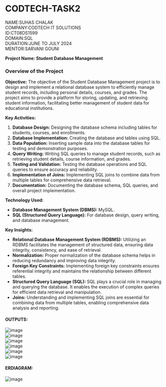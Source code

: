 # CODTECH-TASK2
NAME:SUHAS CHALAK  
COMPANY:CODTECH IT SOLUTIONS  
ID:CT08DS1599  
DOMAIN:SQL  
DURATION:JUNE TO JULY 2024   
MENTOR:SARVANI GOUNI

**Project Name: Student Database Management**

### Overview of the Project

**Objective:**
The objective of the Student Database Management project is to design and implement a relational database system to efficiently manage student records, including personal details, courses, and grades. The project aims to provide a platform for storing, updating, and retrieving student information, facilitating better management of student data for educational institutions.

**Key Activities:**
1. **Database Design:** Designing the database schema including tables for students, courses, and enrollments.
2. **Database Implementation:** Creating the database and tables using SQL.
3. **Data Population:** Inserting sample data into the database tables for testing and demonstration purposes.
4. **Query Writing:** Writing SQL queries to manage student records, such as retrieving student details, course information, and grades.
5. **Testing and Validation:** Testing the database operations and SQL queries to ensure accuracy and reliability.
6. **Implementation of Joins:** Implementing SQL joins to combine data from multiple tables for comprehensive data retrieval.
7. **Documentation:** Documenting the database schema, SQL queries, and overall project implementation.

**Technology Used:**
- **Database Management System (DBMS):** MySQL.
- **SQL (Structured Query Language):** For database design, query writing, and database management.

**Key Insights:**
- **Relational Database Management System (RDBMS):** Utilizing an RDBMS facilitates the management of structured data, ensuring data integrity, consistency, and ease of retrieval.
- **Normalization:** Proper normalization of the database schema helps in reducing redundancy and improving data integrity.
- **Foreign Key Constraints:** Implementing foreign key constraints ensures referential integrity and maintains the relationship between different tables.
- **Structured Query Language (SQL):** SQL plays a crucial role in managing and querying the database. It enables the execution of complex queries for efficient data retrieval and manipulation.
- **Joins:** Understanding and implementing SQL joins are essential for combining data from multiple tables, enabling comprehensive data analysis and reporting.

#### OUTPUTS:
![image](https://github.com/suhaschalak/CODTECH-TASK2/assets/154907835/c062b1cf-44f6-4d82-a39e-d8c6cd93bab5)   
![image](https://github.com/suhaschalak/CODTECH-TASK2/assets/154907835/70ca3662-6bea-41c1-9b01-3a1dfc9234e0)    
![image](https://github.com/suhaschalak/CODTECH-TASK2/assets/154907835/7717cda4-de94-4255-a0d4-b2dc6729cdca)   
![image](https://github.com/suhaschalak/CODTECH-TASK2/assets/154907835/94333db9-6794-4620-a9e3-7fdf501b7272)   
![image](https://github.com/suhaschalak/CODTECH-TASK2/assets/154907835/b4b3ad12-44ba-4ab3-be6d-761ecaa6ee5f)   
![image](https://github.com/suhaschalak/CODTECH-TASK2/assets/154907835/050082dd-857c-41b8-af2c-de6f63724936)   

#### ERDIAGRAM:
![image](https://github.com/suhaschalak/CODTECH-TASK2/assets/154907835/fdcf0af2-819c-4704-afb9-a89f308168e2)





